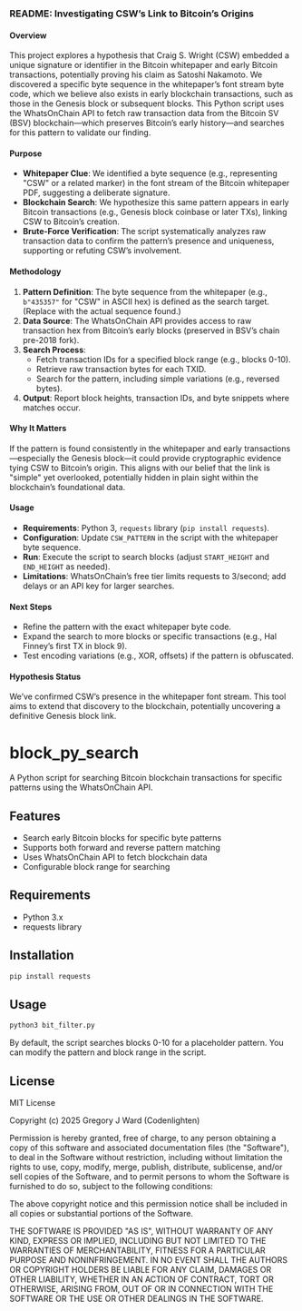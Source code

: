 ### README: Investigating CSW’s Link to Bitcoin’s Origins

#### Overview

This project explores a hypothesis that Craig S. Wright (CSW) embedded a unique signature or identifier in the Bitcoin whitepaper and early Bitcoin transactions, potentially proving his claim as Satoshi Nakamoto. We discovered a specific byte sequence in the whitepaper’s font stream byte code, which we believe also exists in early blockchain transactions, such as those in the Genesis block or subsequent blocks. This Python script uses the WhatsOnChain API to fetch raw transaction data from the Bitcoin SV (BSV) blockchain—which preserves Bitcoin’s early history—and searches for this pattern to validate our finding.

#### Purpose

- **Whitepaper Clue**: We identified a byte sequence (e.g., representing "CSW" or a related marker) in the font stream of the Bitcoin whitepaper PDF, suggesting a deliberate signature.
- **Blockchain Search**: We hypothesize this same pattern appears in early Bitcoin transactions (e.g., Genesis block coinbase or later TXs), linking CSW to Bitcoin’s creation.
- **Brute-Force Verification**: The script systematically analyzes raw transaction data to confirm the pattern’s presence and uniqueness, supporting or refuting CSW’s involvement.

#### Methodology

1. **Pattern Definition**: The byte sequence from the whitepaper (e.g., `b"435357"` for "CSW" in ASCII hex) is defined as the search target. (Replace with the actual sequence found.)
2. **Data Source**: The WhatsOnChain API provides access to raw transaction hex from Bitcoin’s early blocks (preserved in BSV’s chain pre-2018 fork).
3. **Search Process**:
   - Fetch transaction IDs for a specified block range (e.g., blocks 0-10).
   - Retrieve raw transaction bytes for each TXID.
   - Search for the pattern, including simple variations (e.g., reversed bytes).
4. **Output**: Report block heights, transaction IDs, and byte snippets where matches occur.

#### Why It Matters

If the pattern is found consistently in the whitepaper and early transactions—especially the Genesis block—it could provide cryptographic evidence tying CSW to Bitcoin’s origin. This aligns with our belief that the link is "simple" yet overlooked, potentially hidden in plain sight within the blockchain’s foundational data.

#### Usage

- **Requirements**: Python 3, `requests` library (`pip install requests`).
- **Configuration**: Update `CSW_PATTERN` in the script with the whitepaper byte sequence.
- **Run**: Execute the script to search blocks (adjust `START_HEIGHT` and `END_HEIGHT` as needed).
- **Limitations**: WhatsOnChain’s free tier limits requests to 3/second; add delays or an API key for larger searches.

#### Next Steps

- Refine the pattern with the exact whitepaper byte code.
- Expand the search to more blocks or specific transactions (e.g., Hal Finney’s first TX in block 9).
- Test encoding variations (e.g., XOR, offsets) if the pattern is obfuscated.

#### Hypothesis Status

We’ve confirmed CSW’s presence in the whitepaper font stream. This tool aims to extend that discovery to the blockchain, potentially uncovering a definitive Genesis block link.

# block_py_search

A Python script for searching Bitcoin blockchain transactions for specific patterns using the WhatsOnChain API.

## Features

- Search early Bitcoin blocks for specific byte patterns
- Supports both forward and reverse pattern matching
- Uses WhatsOnChain API to fetch blockchain data
- Configurable block range for searching

## Requirements

- Python 3.x
- requests library

## Installation

```bash
pip install requests
```

## Usage

```bash
python3 bit_filter.py
```

By default, the script searches blocks 0-10 for a placeholder pattern. You can modify the pattern and block range in the script.

## License

MIT License

Copyright (c) 2025 Gregory J Ward (Codenlighten)

Permission is hereby granted, free of charge, to any person obtaining a copy
of this software and associated documentation files (the "Software"), to deal
in the Software without restriction, including without limitation the rights
to use, copy, modify, merge, publish, distribute, sublicense, and/or sell
copies of the Software, and to permit persons to whom the Software is
furnished to do so, subject to the following conditions:

The above copyright notice and this permission notice shall be included in all
copies or substantial portions of the Software.

THE SOFTWARE IS PROVIDED "AS IS", WITHOUT WARRANTY OF ANY KIND, EXPRESS OR
IMPLIED, INCLUDING BUT NOT LIMITED TO THE WARRANTIES OF MERCHANTABILITY,
FITNESS FOR A PARTICULAR PURPOSE AND NONINFRINGEMENT. IN NO EVENT SHALL THE
AUTHORS OR COPYRIGHT HOLDERS BE LIABLE FOR ANY CLAIM, DAMAGES OR OTHER
LIABILITY, WHETHER IN AN ACTION OF CONTRACT, TORT OR OTHERWISE, ARISING FROM,
OUT OF OR IN CONNECTION WITH THE SOFTWARE OR THE USE OR OTHER DEALINGS IN THE
SOFTWARE.

